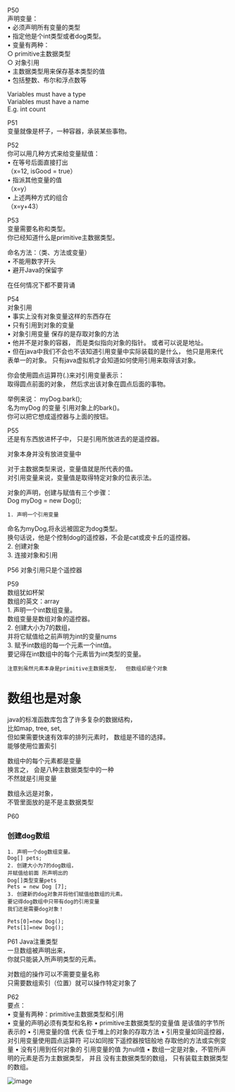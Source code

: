 P50  
声明变量：  
	• 必须声明所有变量的类型  
	• 指定他是个int类型或者dog类型。  
	• 变量有两种：  
		○ primitive主数据类型  
		○ 对象引用  
	• 主数据类型用来保存基本类型的值   
	• 包括整数、布尔和浮点数等   
	   
	   
Variables must have a type   
Variables must have a name   
E.g. int count    
   
   
P51   
变量就像是杯子，一种容器，承装某些事物。   
   


P52   
你可以用几种方式来给变量赋值：   
	• 在等号后面直接打出   
	（x=12, isGood = true）   
	• 指派其他变量的值   
	（x=y）   
	• 上述两种方式的组合   
	（x=y+43）   
	   
	   
P53  
变量需要名称和类型。  
你已经知道什么是primitive主数据类型。  
  
  
命名方法：（类、方法或变量）  
	• 不能用数字开头  
	• 避开Java的保留字  
  
  
在任何情况下都不要背诵  

P54  
对象引用  
	• 事实上没有对象变量这样的东西存在  
	• 只有引用到对象的变量  
	• 对象引用变量 保存的是存取对象的方法  
	• 他并不是对象的容器，  而是类似指向对象的指针。  或者可以说是地址。    
	• 但在java中我们不会也不该知道引用变量中实际装载的是什么，  他只是用来代表单一的对象。  只有java虚拟机才会知道如何使用引用来取得该对象。  

你会使用圆点运算符(.)来对引用变量表示：  
取得圆点前面的对象，  然后求出该对象在圆点后面的事物。  

举例来说： myDog.bark();  
名为myDog 的变量 引用对象上的bark()。  
你可以把它想成遥控器与上面的按钮。  
  
  
P55  
还是有东西放进杯子中，  只是引用所放进去的是遥控器。  

对象本身并没有放进变量中  

对于主数据类型来说，变量值就是所代表的值。  
对引用变量来说，变量值是取得特定对象的位表示法。  

对象的声明，创建与赋值有三个步骤：  
Dog myDog = new Dog();  

	1. 声明一个引用变量  
命名为myDog,将永远被固定为dog类型。  
换句话说，他是个控制dog的遥控器，不会是cat或皮卡丘的遥控器。  
	2. 创建对象  
	3. 连接对象和引用  


P56
对象引用只是个遥控器  

P59  
数组犹如杯架  
数组的英文：array  
	1. 声明一个int数组变量。  
	数组变量是数组对象的遥控器。  
	2. 创建大小为7的数组，  
	并将它赋值给之前声明为int的变量nums  
	3.  赋予int数组的每一个元素一个int值。  
	要记得在int数组中的每个元素皆为int类型的变量。  
	
	注意到虽然元素本身是primitive主数据类型，  但数组却是个对象  
	
 # 数组也是对象  
java的标准函数库包含了许多复杂的数据结构，  
比如map, tree, set,   
但如果需要快速有效率的排列元素时，  数组是不错的选择。  
能够使用位置索引 

数组中的每个元素都是变量  
换言之， 会是八种主数据类型中的一种  
不然就是引用变量    

数组永远是对象，  
不管里面放的是不是主数据类型  

P60
 ### 创建dog数组  
	1. 声明一个dog数组变量。  
	Dog[] pets;
	2. 创建大小为7的dog数组，  
	并赋值给前面 所声明出的   
	Dog[]类型变量pets  
	Pets = new Dog [7];  
	3. 创建新的dog对象并将他们赋值给数组的元素。  
	要记得dog数组中只带有dog的引用变量  
	我们还是需要dog对象！  
	
	Pets[0]=new Dog();
	Pets[1]=new Dog();
	
P61
Java注重类型  
一旦数组被声明出来，  
你就只能装入所声明类型的元素。  

对数组的操作可以不需要变量名称  
只需要数组索引（位置）就可以操作特定对象了

P62  
要点：  
	• 变量有两种：primitive主数据类型和引用  
	• 变量的声明必须有类型和名称
	• primitive主数据类型的变量值 是该值的字节所表示的
	• 引用变量的值 代表 位于堆上的对象的存取方法
	• 引用变量如同遥控器，  对引用变量使用圆点运算符 可以如同按下遥控器按钮般地 存取他的方法或实例变量
	• 没有引用到任何对象的 引用变量的值 为null值
	• 数组一定是对象，不管所声明的元素是否为主数据类型，  并且 没有主数据类型的数组，  只有装载主数据类型的数组。
	
	
![image](https://user-images.githubusercontent.com/88927644/145134444-451c5bd9-ed1c-4c68-96b7-472ff4501466.png)
